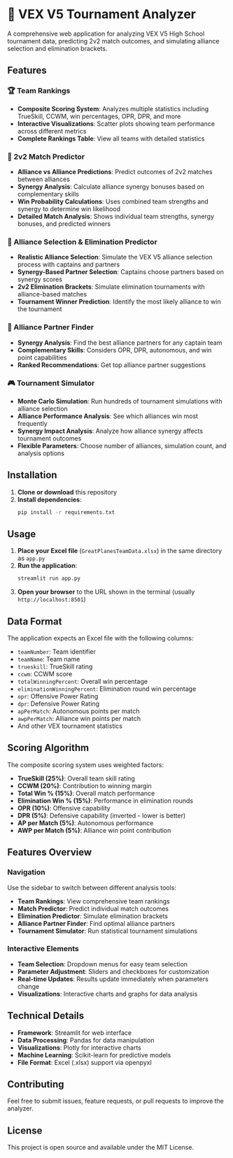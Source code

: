 # 🤖 VEX V5 Tournament Analyzer

A comprehensive web application for analyzing VEX V5 High School tournament data, predicting 2v2 match outcomes, and simulating alliance selection and elimination brackets.

## Features

### 🏆 Team Rankings
- **Composite Scoring System**: Analyzes multiple statistics including TrueSkill, CCWM, win percentages, OPR, DPR, and more
- **Interactive Visualizations**: Scatter plots showing team performance across different metrics
- **Complete Rankings Table**: View all teams with detailed statistics

### 🎯 2v2 Match Predictor
- **Alliance vs Alliance Predictions**: Predict outcomes of 2v2 matches between alliances
- **Synergy Analysis**: Calculate alliance synergy bonuses based on complementary skills
- **Win Probability Calculations**: Uses combined team strengths and synergy to determine win likelihood
- **Detailed Match Analysis**: Shows individual team strengths, synergy bonuses, and predicted winners

### 🏁 Alliance Selection & Elimination Predictor
- **Realistic Alliance Selection**: Simulate the VEX V5 alliance selection process with captains and partners
- **Synergy-Based Partner Selection**: Captains choose partners based on synergy scores
- **2v2 Elimination Brackets**: Simulate elimination tournaments with alliance-based matches
- **Tournament Winner Prediction**: Identify the most likely alliance to win the tournament

### 🤝 Alliance Partner Finder
- **Synergy Analysis**: Find the best alliance partners for any captain team
- **Complementary Skills**: Considers OPR, DPR, autonomous, and win point capabilities
- **Ranked Recommendations**: Get top alliance partner suggestions

### 🎮 Tournament Simulator
- **Monte Carlo Simulation**: Run hundreds of tournament simulations with alliance selection
- **Alliance Performance Analysis**: See which alliances win most frequently
- **Synergy Impact Analysis**: Analyze how alliance synergy affects tournament outcomes
- **Flexible Parameters**: Choose number of alliances, simulation count, and analysis options

## Installation

1. **Clone or download** this repository
2. **Install dependencies**:
   ```bash
   pip install -r requirements.txt
   ```

## Usage

1. **Place your Excel file** (`GreatPlanesTeamData.xlsx`) in the same directory as `app.py`
2. **Run the application**:
   ```bash
   streamlit run app.py
   ```
3. **Open your browser** to the URL shown in the terminal (usually `http://localhost:8501`)

## Data Format

The application expects an Excel file with the following columns:
- `teamNumber`: Team identifier
- `teamName`: Team name
- `trueskill`: TrueSkill rating
- `ccwm`: CCWM score
- `totalWinningPercent`: Overall win percentage
- `eliminationWinningPercent`: Elimination round win percentage
- `opr`: Offensive Power Rating
- `dpr`: Defensive Power Rating
- `apPerMatch`: Autonomous points per match
- `awpPerMatch`: Alliance win points per match
- And other VEX tournament statistics

## Scoring Algorithm

The composite scoring system uses weighted factors:
- **TrueSkill (25%)**: Overall team skill rating
- **CCWM (20%)**: Contribution to winning margin
- **Total Win % (15%)**: Overall match performance
- **Elimination Win % (15%)**: Performance in elimination rounds
- **OPR (10%)**: Offensive capability
- **DPR (5%)**: Defensive capability (inverted - lower is better)
- **AP per Match (5%)**: Autonomous performance
- **AWP per Match (5%)**: Alliance win point contribution

## Features Overview

### Navigation
Use the sidebar to switch between different analysis tools:
- **Team Rankings**: View comprehensive team rankings
- **Match Predictor**: Predict individual match outcomes
- **Elimination Predictor**: Simulate elimination brackets
- **Alliance Partner Finder**: Find optimal alliance partners
- **Tournament Simulator**: Run statistical tournament simulations

### Interactive Elements
- **Team Selection**: Dropdown menus for easy team selection
- **Parameter Adjustment**: Sliders and checkboxes for customization
- **Real-time Updates**: Results update immediately when parameters change
- **Visualizations**: Interactive charts and graphs for data analysis

## Technical Details

- **Framework**: Streamlit for web interface
- **Data Processing**: Pandas for data manipulation
- **Visualizations**: Plotly for interactive charts
- **Machine Learning**: Scikit-learn for predictive models
- **File Format**: Excel (.xlsx) support via openpyxl

## Contributing

Feel free to submit issues, feature requests, or pull requests to improve the analyzer.

## License

This project is open source and available under the MIT License.
